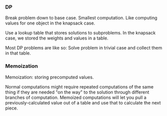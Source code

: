 ### DP
Break problem down to base case. Smallest computation. Like computing values for one object in the knapsack case. 

Use a lookup table that stores solutions to subproblems. In the knapsack case, we stored the weights and values in a table. 

Most DP problems are like so:
Solve problem in trivial case and collect them in that table. 

### Memoization
Memoization: storing precomputed values.

Normal computations might require repeated computations of the same thing if they are needed "on the way" to the solution through different branches of computation. Memoized computations will let you pull a previously-calculated value out of a table and use that to calculate the next piece. 